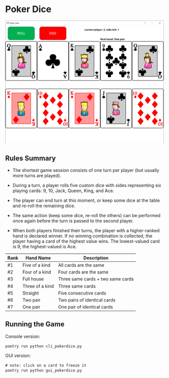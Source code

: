 # Poker Dice

![poker dice](screenshot.png)

## Rules Summary

- The shortest game session consists of one turn per player (but usually more turns are played).

- During a turn, a player rolls five custom dice with sides representing six playing cards: 9, 10, Jack, Queen, King, and Ace.

- The player can end turn at this moment, or keep some dice at the table and re-roll the remaining dice.

- The same action (keep some dice, re-roll the others) can be performed once again before the turn is passed to the second player.

- When both players finished their turns, the player with a higher-ranked hand is declared winner. If no winning combination is collected, the player having a card of the highest value wins. The lowest-valued card is 9, the highest-valued is Ace.

|Rank|Hand Name|Description|
|----|---------|-----------|
|#1|Five of a kind|All cards are the same|
|#2|Four of a kind|Four cards are the same|
|#3|Full house|Three same cards + two same cards|
|#4|Three of a kind|Three same cards|
|#5|Straight|Five consecutive cards|
|#6|Two pair|Two pairs of identical cards|
|#7|One pair|One pair of identical cards|


## Running the Game

Console version:

```shell
poetry run python cli_pokerdice.py
```

GUI version:

```shell
# note: click on a card to freeze it
poetry run python gui_pokerdice.py
```
